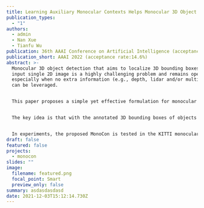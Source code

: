 ```yaml
---
title: Learning Auxiliary Monocular Contexts Helps Monocular 3D Object Detection
publication_types:
  - "1"
authors:
  - admin
  - Nan Xue
  - Tianfu Wu
publication: 36th AAAI Conference on Artificial Intelligence (acceptance rate:14.6%)
publication_short: AAAI 2022 (acceptance rate:14.6%)
abstract: >-
  Monocular 3D object detection that aims to localize 3D bounding boxes in an
  input single 2D image is a highly challenging problem and remains open,
  especially when no extra information (e.g., depth, lidar and/or multi-frames)
  can be leveraged. 


  This paper proposes a simple yet effective formulation for monocular 3D object detection without exploiting any extra information. It presents the MonoCon method which learns auxiliary Monocular Contexts, as auxiliary tasks in training, to help monocular 3D object detection. 


  The key idea is that with the annotated 3D bounding boxes of objects in an image, there are rich well-posed projected 2D supervision signals available in training, such as the projected corner keypoints and their associated offset vectors with respect to the center of 2D bounding box. They should be exploited in training. Thus, the proposed MonoCon method treats those 2D contexts as auxiliary tasks in training. In implementation, it utilizes a very simple end-to-end design to justify the effectiveness of learning more monocular contexts, which consists of three components: a Deep Neural Network(DNN) based feature backbone, a number of regression head branches for learning the essential parameters used in the 3D bounding box prediction, and a number of regression head branches for learning auxiliary contexts. After training, the auxiliary context regression branches are discarded. 


  In experiments, the proposed MonoCon is tested in the KITTI monocular 3D object detection benchmark (car, pedestrian and cyclist), outperforming prior arts (including methods that use lidar, depth or multi-frame extra information) in the leaderboard by large margins on car by the time of this submission and obtaining comparable performance on pedestrian and cyclist in terms of accuracy. Thanks to the simple design, the proposed MonoCon obtains the fastest speed with 38.7 fps in comparisons. A high-level (possible) explanation of why the MonoCon performs better is provided based on the Cram`er–Wold theorem in measure theory.
draft: false
featured: false
projects:
  - monocon
slides: ""
image:
  filename: featured.png
  focal_point: Smart
  preview_only: false
summary: asdasdasdasd
date: 2021-12-03T15:12:14.730Z
---
```

